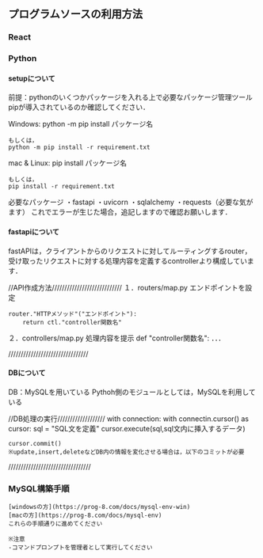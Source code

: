 ## プログラムソースの利用方法
### React

### Python
#### setupについて
前提：pythonのいくつかパッケージを入れる上で必要なパッケージ管理ツールpipが導入されているのか確認してください．

Windows:
    python -m pip install パッケージ名

    もしくは，
    python -m pip install -r requirement.txt

mac & Linux:
    pip install パッケージ名

    もしくは，
    pip install -r requirement.txt

必要なパッケージ
    ・fastapi
    ・uvicorn
    ・sqlalchemy
    ・requests（必要な気がます）
    これでエラーが生じた場合，追記しますので確認お願いします．

#### fastapiについて
fastAPIは，クライアントからのリクエストに対してルーティングするrouter，受け取ったリクエストに対する処理内容を定義するcontrollerより構成しています．

//API作成方法////////////////////////////
１．routers/map.py エンドポイントを設定

    router."HTTPメソッド"("エンドポイント"):
        return ctl."controller関数名"

２．controllers/map.py 処理内容を提示
    def "controller関数名":
        ．．．

////////////////////////////////

#### DBについて
DB：MySQLを用いている
Pythoh側のモジュールとしては，MySQLを利用している

//DB処理の実行///////////////////
with connection:
    with connectin.cursor() as cursor:
        sql = "SQL文を定義"
        cursor.execute(sql,sql文内に挿入するデータ)
    
    cursor.commit()
    ※update,insert,deleteなどDB内の情報を変化させる場合は，以下のコミットが必要
    
/////////////////////////////////

### MySQL構築手順
    [windowsの方](https://prog-8.com/docs/mysql-env-win)
    [macの方](https://prog-8.com/docs/mysql-env)
    これらの手順通りに進めてください
    
    ※注意
    -コマンドプロンプトを管理者として実行してください









